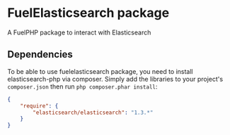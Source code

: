# FuelElasticsearch package

A FuelPHP package to interact with Elasticsearch

## Dependencies

To be able to use fuelelasticsearch package, you need to install elasticsearch-php via composer.
Simply add the libraries to your project's `composer.json` then run `php composer.phar install`:

```json
{
    "require": {
        "elasticsearch/elasticsearch": "1.3.*"
    }
}
```
